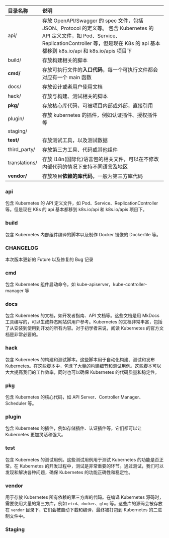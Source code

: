 | 目录名称          | 说明                                                                                                                                                                            |
| :------------ | :---------------------------------------------------------------------------------------------------------------------------------------------------------------------------- |
| api/          | 存放 OpenAPI/Swagger 的 spec 文件，包括 JSON、Protocol 的定义等。          包含 Kubernetes 的 API 定义文件，如 Pod、Service、ReplicationController 等，但是现在 K8s 的 api 基本都移到 k8s.io/api 和 k8s.io/apis 项目下 |
| build/        | 存放构建相关的脚本                                                                                                                                                                     |
| **cmd/**      | 存放可执行文件的**入口代码**，每一个可执行文件都会对应有一个 main 函数                                                                                                                                      |
| docs/         | 存放设计或者用户使用文档                                                                                                                                                                  |
| hack/         | 存放与构建、测试相关的脚本                                                                                                                                                                 |
| **pkg/**      | 存放核心库代码，可被项目内部或外部，直接引用                                                                                                                                                        |
| plugin/       | 存放 kubernetes 的插件，例如认证插件、授权插件等                                                                                                                                                |
| staging/      |                                                                                                                                                                               |
| **test/**     | 存放测试工具，以及测试数据                                                                                                                                                                 |
| third_party/  | 存放第三方工具、代码或其他组件                                                                                                                                                               |
| translations/ | 存放 i18n(国际化)语言包的相关文件，可以在不修改内部代码的情况下支持不同语言及地区                                                                                                                                  |
| **vendor/**   | 存放项目**依赖的库代码**，一般为第三方库代码                                                                                                                                                      |

### **api**

包含 Kubernetes 的 API 定义文件，如 Pod、Service、ReplicationController 等。但是现在 K8s 的 api 基本都移到 k8s.io/api 和 k8s.io/apis 项目下。
### **build**

包含 Kubernetes 内部组件编译的脚本以及制作 Docker 镜像的 Dockerfile 等。

### **CHANGELOG**

本次版本更新的 Future 以及修复的 Bug 记录

### **cmd**

包含 Kubernetes 组件启动命令，如 kube-apiserver，kube-controller-manager 等

### **docs**

包含 Kubernetes 的文档，如开发者指南、API 文档等。这些文档是用 MkDocs 工具编写的，可以生成静态网站供用户参考。Kubernetes 的文档非常丰富，包括了从安装到使用到开发的所有内容。对于初学者来说，阅读 Kubernetes 的官方文档是非常必要的。

### **hack**

包含 Kubernetes 的构建和测试脚本。这些脚本用于自动化构建、测试和发布 Kubernetes。在这些脚本中，包含了大量的构建细节和测试用例。这些脚本可以大大提高我们的工作效率，同时也可以确保 Kubernetes 的代码质量和稳定性。

### **pkg**

包含 Kubernetes 的核心代码，如 API Server、Controller Manager、Scheduler 等。

### **plugin**

包含 Kubernetes 的插件，例如存储插件、认证插件等，它们都可以让 Kubernetes 更加灵活和强大。

### **test**

包含 Kubernetes 的测试用例。这些测试用例用于测试 Kubernetes 的功能是否正常。在 Kubernetes 的开发过程中，测试是非常重要的环节。通过测试，我们可以发现和解决各种问题，确保 Kubernetes 的功能正确性和稳定性。

### **vendor**

用于存放 Kubernetes 所有依赖的第三方库的代码。在编译 Kubernetes 源码时，需要使用大量的第三方库，例如 `etcd`、`docker`、`glog` 等。这些库的源码会被存放在 `vendor` 目录下，它们会被自动下载和编译，最终被打包到 Kubernetes 的二进制文件中。

### **Staging** 

